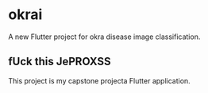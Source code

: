 # okrai

A new Flutter project for okra disease image classification.

## fUck this JePROXSS

This project is my capstone projecta Flutter application.



